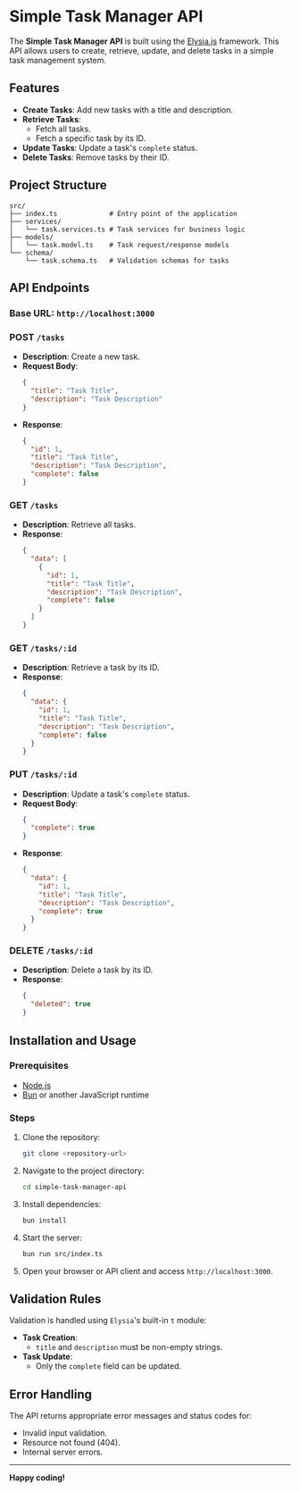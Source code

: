 # Simple Task Manager API

The **Simple Task Manager API** is built using the [Elysia.js](https://elysiajs.com/) framework. This API allows users to create, retrieve, update, and delete tasks in a simple task management system.

## Features

- **Create Tasks**: Add new tasks with a title and description.
- **Retrieve Tasks**:
  - Fetch all tasks.
  - Fetch a specific task by its ID.
- **Update Tasks**: Update a task's `complete` status.
- **Delete Tasks**: Remove tasks by their ID.

## Project Structure

```
src/
├── index.ts             # Entry point of the application
├── services/
│   └── task.services.ts # Task services for business logic
├── models/
│   └── task.model.ts    # Task request/response models
└── schema/
    └── task.schema.ts   # Validation schemas for tasks
```

## API Endpoints

### Base URL: `http://localhost:3000`

### POST `/tasks`

- **Description**: Create a new task.
- **Request Body**:
  ```json
  {
    "title": "Task Title",
    "description": "Task Description"
  }
  ```
- **Response**:
  ```json
  {
    "id": 1,
    "title": "Task Title",
    "description": "Task Description",
    "complete": false
  }
  ```

### GET `/tasks`

- **Description**: Retrieve all tasks.
- **Response**:
  ```json
  {
    "data": [
      {
        "id": 1,
        "title": "Task Title",
        "description": "Task Description",
        "complete": false
      }
    ]
  }
  ```

### GET `/tasks/:id`

- **Description**: Retrieve a task by its ID.
- **Response**:
  ```json
  {
    "data": {
      "id": 1,
      "title": "Task Title",
      "description": "Task Description",
      "complete": false
    }
  }
  ```

### PUT `/tasks/:id`

- **Description**: Update a task's `complete` status.
- **Request Body**:
  ```json
  {
    "complete": true
  }
  ```
- **Response**:
  ```json
  {
    "data": {
      "id": 1,
      "title": "Task Title",
      "description": "Task Description",
      "complete": true
    }
  }
  ```

### DELETE `/tasks/:id`

- **Description**: Delete a task by its ID.
- **Response**:
  ```json
  {
    "deleted": true
  }
  ```

## Installation and Usage

### Prerequisites

- [Node.js](https://nodejs.org/)
- [Bun](https://bun.sh/) or another JavaScript runtime

### Steps

1. Clone the repository:
   ```bash
   git clone <repository-url>
   ```
2. Navigate to the project directory:
   ```bash
   cd simple-task-manager-api
   ```
3. Install dependencies:
   ```bash
   bun install
   ```
4. Start the server:
   ```bash
   bun run src/index.ts
   ```
5. Open your browser or API client and access `http://localhost:3000`.

## Validation Rules

Validation is handled using `Elysia`'s built-in `t` module:

- **Task Creation**:
  - `title` and `description` must be non-empty strings.
- **Task Update**:
  - Only the `complete` field can be updated.

## Error Handling

The API returns appropriate error messages and status codes for:

- Invalid input validation.
- Resource not found (404).
- Internal server errors.

---

**Happy coding!**
